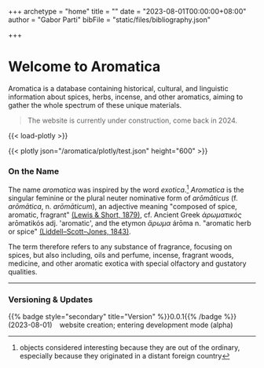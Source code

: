 +++
archetype = "home"
title = ""
date = "2023-08-01T00:00:00+08:00"
author = "Gabor Parti"
bibFile = "static/files/bibliography.json"

+++

# Welcome to Aromatica

Aromatica is a database containing historical, cultural, and linguistic information about spices, herbs, incense, and other aromatics, aiming to gather the whole spectrum of these unique materials.

>The website is currently under construction, come back in 2024.

{{< load-plotly >}}

{{< plotly json="/aromatica/plotly/test.json" height="600" >}}

<!-- ### Background -->

### On the Name

The name *aromatica* was inspired by the word *exotica*.[^1] *Aromatica* is the singular feminine or the plural neuter nominative form of *arōmāticus* (f. *arōmātica*, n. *arōmāticum*), an adjective meaning "composed of spice, aromatic, fragrant" [(Lewis & Short, 1879)](https://www.perseus.tufts.edu/hopper/text?doc=Perseus:text:1999.04.0059:entry=aromaticus), cf. Ancient Greek *ἀρωματικός* arōmatikós adj. 'aromatic', and the etymon *ἄρωμα* árōma n. "aromatic herb or spice" [(Liddell–Scott–Jones, 1843)](https://www.perseus.tufts.edu/hopper/text?doc=Perseus%3Atext%3A1999.04.0057%3Aentry%3Da%29%2Frwma1). 

The term therefore refers to any substance of fragrance, focusing on spices, but also including, oils and perfume, incense, fragrant woods, medicine, and other aromatic exotica with special olfactory and gustatory qualities. 

[^1]: objects considered interesting because they are out of the ordinary, especially because they originated in a distant foreign country

***

### Versioning \& Updates

{{% badge style="secondary" title="Version" %}}0.0.1{{% /badge %}} &ensp;(2023-08-01) &ensp; website creation; entering development mode (alpha) 

<!-- {{% notice accent "Recipe" "mortar-pestle" %}}
It is all about the boxes.
{{% /notice %}} -->

<!-- {{% notice secondary "Etymology" "mortar-pestle" %}}
**English** *allspice*, from \\textit{all} + \\textit{spice}; after the flavor profile that resembles the combined aroma of cloves, nutmeg, cinnamon, and black pepper, 1621\\footnote{\\textcite[s.v. allspice]{oed}}\n'
{{% /notice %}} -->

<!-- 
***

# Bibliography

{{< bibliography cited >}} -->